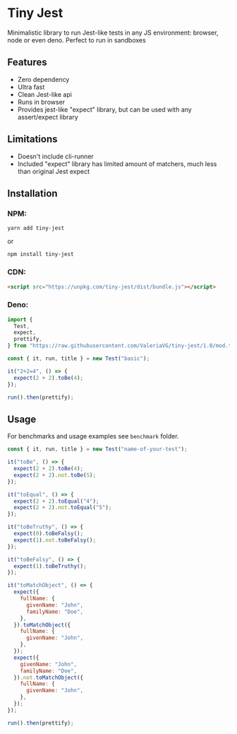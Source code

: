 # Tiny Jest

Minimalistic library to run Jest-like tests in any JS environment: browser, node or even deno.
Perfect to run in sandboxes

## Features

- Zero dependency
- Ultra fast
- Clean Jest-like api
- Runs in browser
- Provides jest-like "expect" library, but can be used with any assert/expect library

## Limitations

- Doesn't include cli-runner
- Included "expect" library has limited amount of matchers, much less than original Jest expect

## Installation

### NPM:

```
yarn add tiny-jest
```

or

```
npm install tiny-jest
```

### CDN:

```html
<script src="https://unpkg.com/tiny-jest/dist/bundle.js"></script>
```

### Deno:

```js
import {
  Test,
  expect,
  prettify,
} from "https://raw.githubusercontent.com/ValeriaVG/tiny-jest/1.0/mod.ts ";

const { it, run, title } = new Test("basic");

it("2+2=4", () => {
  expect(2 + 2).toBe(4);
});

run().then(prettify);
```

## Usage

For benchmarks and usage examples see `benchmark` folder.

```js
const { it, run, title } = new Test("name-of-your-test");

it("toBe", () => {
  expect(2 + 2).toBe(4);
  expect(2 + 2).not.toBe(5);
});

it("toEqual", () => {
  expect(2 + 2).toEqual("4");
  expect(2 + 2).not.toEqual("5");
});

it("toBeTruthy", () => {
  expect(0).toBeFalsy();
  expect(1).not.toBeFalsy();
});

it("toBeFalsy", () => {
  expect(1).toBeTruthy();
});

it("toMatchObject", () => {
  expect({
    fullName: {
      givenName: "John",
      familyName: "Doe",
    },
  }).toMatchObject({
    fullName: {
      givenName: "John",
    },
  });
  expect({
    givenName: "John",
    familyName: "Doe",
  }).not.toMatchObject({
    fullName: {
      givenName: "John",
    },
  });
});

run().then(prettify);
```
